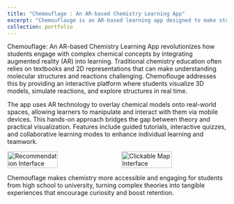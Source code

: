 ```yaml
---
title: "Chemouflage : An AR-based Chemistry Learning App"
excerpt: "Chemouflauge is an AR-based learning app designed to make studying chemistry interactive and engaging by blending digital 3D visualizations with real-world environments for an immersive educational experience. <br/><br/><img src='/images/ar-2.jpg' width=400px>"
collection: portfolio
---
```


Chemouflage: An AR-based Chemistry Learning App revolutionizes how students engage with complex chemical concepts by integrating augmented reality (AR) into learning. Traditional chemistry education often relies on textbooks and 2D representations that can make understanding molecular structures and reactions challenging. Chemoflouge addresses this by providing an interactive platform where students visualize 3D models, simulate reactions, and explore structures in real time.

The app uses AR technology to overlay chemical models onto real-world spaces, allowing learners to manipulate and interact with them via mobile devices. This hands-on approach bridges the gap between theory and practical visualization. Features include guided tutorials, interactive quizzes, and collaborative learning modes to enhance individual learning and teamwork.

<div style="display: flex; justify-content: space-between;">
  <img src="https://saleheenshafiq9.github.io/images/ar-1.jpg" alt="Recommendation Interface" style="width: 48%;">
  <img src="https://saleheenshafiq9.github.io/images/ar-2.jpg" alt="Clickable Map Interface" style="width: 48%;">
</div> 

Chemouflage makes chemistry more accessible and engaging for students from high school to university, turning complex theories into tangible experiences that encourage curiosity and boost retention.


